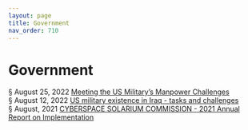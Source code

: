 ```yaml
---
layout: page
title: Government 
nav_order: 710 
---
```


# Government 
§ August 25, 2022 [Meeting the US Military’s Manpower Challenges](https://archive-m.bsafes.com/docs/M/Meeting%20the%20US%20Military’s%20Manpower%20Challenges/)   
§ August 12, 2022 [US military existence in Iraq - tasks and challenges](https://archive-u.bsafes.com/docs/U/US-military-existence-in-Iraq-tasks-and-challenges/)   
§ August, 2021 [CYBERSPACE SOLARIUM COMMISSION - 2021 Annual Report on Implementation](https://archive-c.bsafes.com/docs/C/CYBERSPACE-SOLARIUM-COMMISSION-2021-Annual-Report-on-Implementation/) 
 
